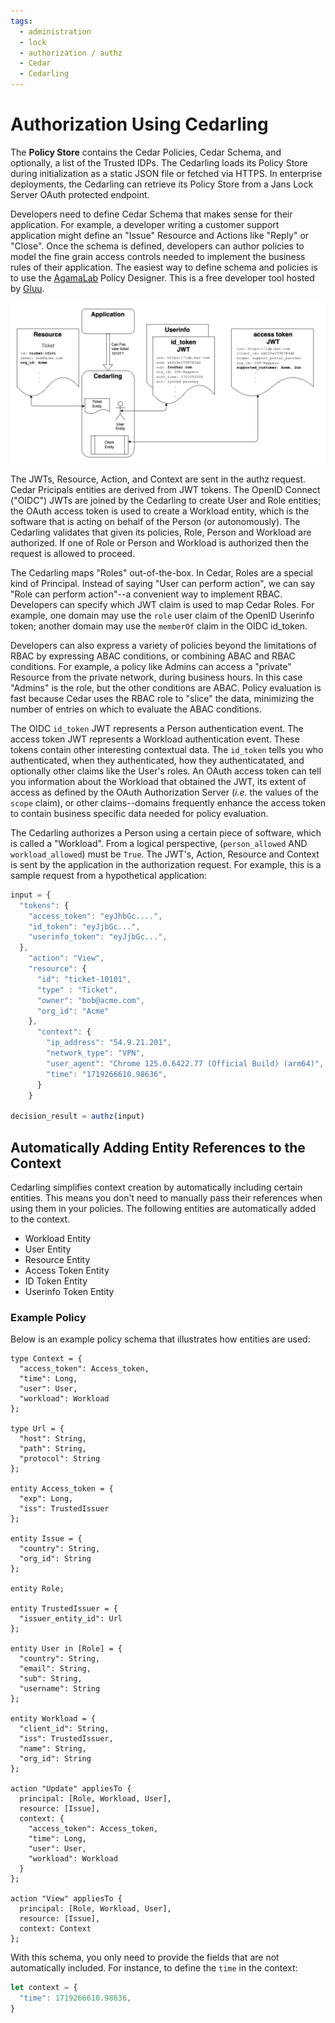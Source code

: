 ```yaml
---
tags:
  - administration
  - lock
  - authorization / authz
  - Cedar
  - Cedarling
---
```


# Authorization Using Cedarling

The __Policy Store__ contains the Cedar Policies, Cedar Schema, and optionally, a list of the
Trusted IDPs. The Cedarling loads its Policy Store during initialization as a static JSON file
or fetched via HTTPS. In enterprise deployments, the Cedarling can retrieve its Policy Store from
a Jans Lock Server OAuth protected endpoint.

Developers need to define Cedar Schema that makes sense for their application. For example, a
developer writing a customer support application might define an "Issue" Resource and Actions like
"Reply" or "Close". Once the schema is defined, developers can author policies to model the fine
grain access controls needed to implement the business rules of their application. The easiest way
to define schema and policies is to use the [AgamaLab](https://cloud.gluu.org/agama-lab) Policy
Designer. This is a free developer tool hosted by [Gluu](https://gluu.org).

![](../assets/lock-cedarling-diagram-2.jpg)

The JWTs, Resource, Action, and Context are sent in the authz request. Cedar Pricipals entities
are derived from JWT tokens. The OpenID Connect ("OIDC") JWTs are joined by the Cedarling to create
User and Role entities; the OAuth access token is used to create a Workload entity, which is the
software that is acting on behalf of the Person (or autonomously). The Cedarling validates that
given its policies, Role, Person and Workload are authorized. If one of Role or Person and Workload is authorized then the request is allowed to proceed.

The Cedarling maps "Roles" out-of-the-box. In Cedar, Roles are a special kind of Principal. Instead
of saying "User can perform action", we can say "Role can perform action"--a convenient way to
implement RBAC. Developers can specify which JWT claim is used to map Cedar Roles. For example, one
domain may use the `role` user claim of the OpenID Userinfo token; another domain may use the
`memberOf` claim in the OIDC id_token.

Developers can also express a variety of policies beyond the limitations of RBAC by expressing ABAC
conditions, or combining ABAC and RBAC conditions. For example, a policy like Admins can access a
"private" Resource from the private network, during business hours. In this case "Admins" is the role,
but the other conditions are ABAC. Policy evaluation is fast because Cedar uses the RBAC role to
"slice" the data, minimizing the number of entries on which to evaluate the ABAC conditions.

The OIDC `id_token` JWT represents a Person authentication event. The access token JWT represents a
Workload authentication event. These tokens contain other interesting contextual data. The `id_token`
tells you who authenticated, when they authenticated, how they authenticatated, and optionally other
claims like the User's roles. An OAuth access token can tell you information about the Workload that
obtained the JWT, its extent of access as defined by the OAuth Authorization Server (*i.e.* the
values of the `scope` claim), or other claims--domains frequently enhance the access token to
contain business specific data needed for policy evaluation.

The Cedarling authorizes a Person using a certain piece of software, which is called a "Workload".
From a logical perspective, (`person_allowed` AND `workload_allowed`) must be `True`. The JWT's,
Action, Resource and Context is sent by the application in the authorization request. For example,
this is a sample request from a hypothetical application:

```js
input = { 
  "tokens": {
    "access_token": "eyJhbGc....", 
    "id_token": "eyJjbGc...", 
    "userinfo_token": "eyJjbGc...",
  },
    "action": "View",
    "resource": {
      "id": "ticket-10101",
      "type" : "Ticket",
      "owner": "bob@acme.com", 
      "org_id": "Acme"
    },
      "context": {
        "ip_address": "54.9.21.201",
        "network_type": "VPN",
        "user_agent": "Chrome 125.0.6422.77 (Official Build) (arm64)",
        "time": "1719266610.98636",
      }
    }

decision_result = authz(input)
```

## Automatically Adding Entity References to the Context

Cedarling simplifies context creation by automatically including certain entities. This means you don't need to manually pass their references when using them in your policies. The following entities are automatically added to the context.

- Workload Entity
- User Entity
- Resource Entity
- Access Token Entity
- ID Token Entity
- Userinfo Token Entity

### Example Policy

Below is an example policy schema that illustrates how entities are used:  

```cedarschema
type Context = {
  "access_token": Access_token, 
  "time": Long, 
  "user": User, 
  "workload": Workload
};

type Url = {
  "host": String, 
  "path": String, 
  "protocol": String
};

entity Access_token = {
  "exp": Long, 
  "iss": TrustedIssuer
};

entity Issue = {
  "country": String, 
  "org_id": String
};

entity Role;

entity TrustedIssuer = {
  "issuer_entity_id": Url
};

entity User in [Role] = {
  "country": String, 
  "email": String, 
  "sub": String, 
  "username": String
};

entity Workload = {
  "client_id": String, 
  "iss": TrustedIssuer, 
  "name": String, 
  "org_id": String
};

action "Update" appliesTo {
  principal: [Role, Workload, User],
  resource: [Issue],
  context: {
    "access_token": Access_token, 
    "time": Long, 
    "user": User, 
    "workload": Workload
  }
};

action "View" appliesTo {
  principal: [Role, Workload, User],
  resource: [Issue],
  context: Context
};
```

With this schema, you only need to provide the fields that are not automatically included. For instance, to define the `time` in the context:

```js
let context = {
  "time": 1719266610.98636,
}
```

